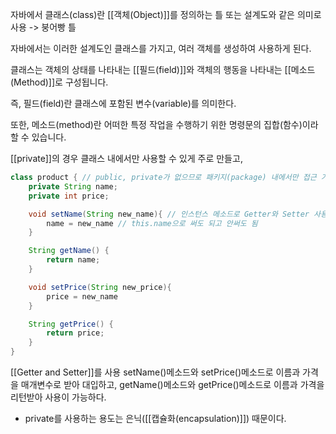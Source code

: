 
자바에서 클래스(class)란 [[객체(Object)]]를 정의하는 틀 또는 설계도와 같은 의미로 사용 -> 붕어빵 틀

자바에서는 이러한 설계도인 클래스를 가지고, 여러 객체를 생성하여 사용하게 된다.

클래스는 객체의 상태를 나타내는 [[필드(field)]]와 객체의 행동을 나타내는 [[메소드(Method)]]로 구성됩니다.

즉, 필드(field)란 클래스에 포함된 변수(variable)를 의미한다.

또한, 메소드(method)란 어떠한 특정 작업을 수행하기 위한 명령문의 집합(함수)이라 할 수 있습니다.

[[private]]의 경우 클래스 내에서만 사용할 수 있게 주로 만들고,

```java
class product { // public, private가 없으므로 패키지(package) 내에서만 접근 가능
	private String name;
	private int price;

	void setName(String new_name){ // 인스턴스 메소드로 Getter와 Setter 사용
		name = new_name // this.name으로 써도 되고 안써도 됨
	}

	String getName() {
		return name;
	}

	void setPrice(String new_price){
		price = new_name
	}

	String getPrice() {
		return price;
	}
}
```


[[Getter and Setter]]를 사용
setName()메소드와 setPrice()메소드로 이름과 가격을 매개변수로 받아 대입하고, 
getName()메소드와 getPrice()메소드로 이름과 가격을 리턴받아 사용이 가능하다. 
- private를 사용하는 용도는 은닉([[캡슐화(encapsulation)]]) 때문이다.